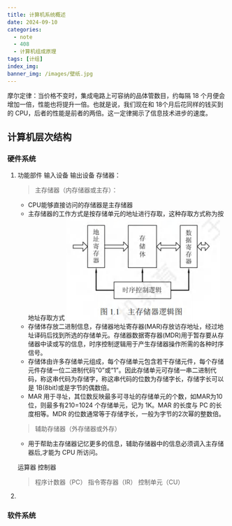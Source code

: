 ```yaml
---
title: 计算机系统概述
date: 2024-09-10
categories:
  - note
  - 408
  - 计算机组成原理
tags: [计组]
index_img:
banner_img: /images/壁纸.jpg
---
```


摩尔定律：当价格不变时，集成电路上可容纳的品体管数目，约每隔 18 个月便会增加一倍，性能也将提升一倍。也就是说，我们现在和 18个月后花同样的钱买到的 CPU，后者的性能是前者的两倍。这一定律揭示了信息技术进步的速度。

## 计算机层次结构

### 硬件系统

1. 功能部件
   输入设备
   输出设备
   存储器：
   > 主存储器（内存储器或主存）：
   - CPU能够直接访问的存储器是主存储器
   - 主存储器的工作方式是按存储单元的地址进行存取，这种存取方式称为按地址存取方式
   ![主存储逻辑](<../images/计算机系统概述/1.1 主存储逻辑图.png>)
   - 存储体存放二进制信息，存储器地址寄存器(MAR)存放访存地址，经过地址译码后找到所选的存储单元。存储器数据寄存器(MDR)用于暂存要从存储器中读或写的信息，时序控制逻辑用于产生存储器操作所需的各种时序信号。
   - 存储体由许多存储单元组成，每个存储单元包含若干存储元件，每个存储元件存储一位二进制代码“0”或“1”。因此存储单元可存储一串二进制代码，称这串代码为存储字，称这串代码的位数为存储字长，存储字长可以是 1B(8bit)或是字节的偶数倍。
   - MAR 用于寻址，其位数反映最多可寻址的存储单元的个数，如MAR为10 位，则最多有210=1024 个存储单元，记为 1K。MAR 的长度与 PC 的长度相等。MDR 的位数通常等于存储字长，一般为字节的2次幂的整数倍。
   > 辅助存储器（外存储器或外存）
   - 用于帮助主存储器记忆更多的信息，辅助存储器中的信息必须调入主存储器后,才能为 CPU 所访问。

   运算器
   控制器
   >程序计数器（PC）
   >指令寄存器（IR）
   >控制单元（CU）

2. 

### 软件系统
